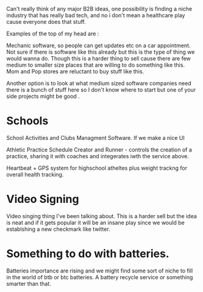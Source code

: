 Can't really think of any major B2B ideas, one possibility is finding a niche industry that has really bad tech, and no i don't mean a healthcare play cause everyone does that stuff.

Examples of the top of my head are :

Mechanic software, so people can get updates etc on a car appointment. Not sure if there is software like this already but this is the type of thing we would wanna do. Though this is a harder thing to sell cause there are few medium to smaller size places that are willing to do something like this. Mom and Pop stores are reluctant to buy stuff like this.

Another option is to look at what medium sized software companies need there is a bunch of stuff here so I don't know where to start but one of your side projects might be good .

# Schools
School Activities and Clubs Managment Software. If we make a nice UI

Athletic Practice Schedule Creator and Runner - controls the creation of a practice, sharing it with coaches and integerates iwth the service above.

Heartbeat + GPS system for highschool atheltes plus weight trackng for overall health tracking.

# Video Signing
Video singing thing I've been talking about. This is a harder sell but the idea is neat and if it gets popular it will be an insane play since we would be establshing a new checkmark like twitter.

# Something to do with batteries.
Batteries importance are rising and we might find some sort of niche to fill in the world of btb or btc batteries. A battery recycle service or something smarter than that.